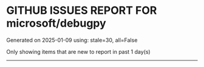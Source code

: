 
# GITHUB ISSUES REPORT FOR microsoft/debugpy


Generated on 2025-01-09 using: stale=30, all=False


Only showing items that are new to report in past 1 day(s)


---




















